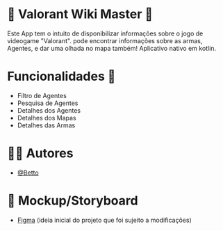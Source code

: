 # 📕 Valorant Wiki Master 📕

Este App tem o intuito de disponibilizar informações sobre o jogo de videogame "Valorant". pode encontrar informações sobre as armas, Agentes, e dar uma olhada no mapa também!
Aplicativo nativo em kotlin.

# Funcionalidades :pushpin:

- Filtro de Agentes
- Pesquisa de Agentes
- Detalhes dos Agentes
- Detalhes dos Mapas
- Detalhes das Armas
# :man_technologist: Autores

- [@Betto](https://github.com/BettoBrandao)

# :receipt: Mockup/Storyboard

- [Figma](https://www.figma.com/proto/pwp782YQmfVotm7aOcubQa/Untitled?type=design&node-id=2-125&t=2pyI1g53NohNHu8l-1&scaling=scale-down&page-id=0%3A1&starting-point-node-id=2%3A125&mode=design) (ideia inicial do projeto que foi sujeito a modificações)

